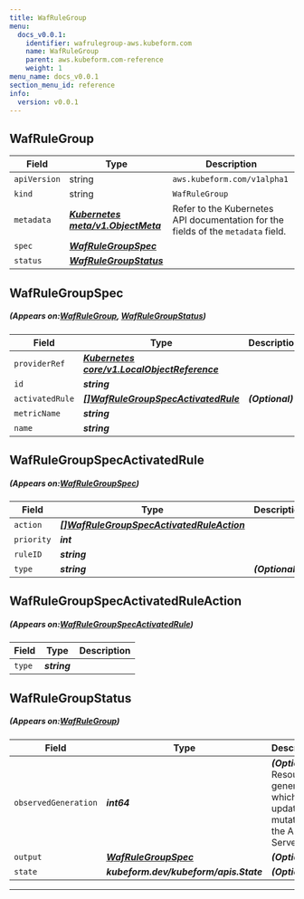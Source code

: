 ```yaml
---
title: WafRuleGroup
menu:
  docs_v0.0.1:
    identifier: wafrulegroup-aws.kubeform.com
    name: WafRuleGroup
    parent: aws.kubeform.com-reference
    weight: 1
menu_name: docs_v0.0.1
section_menu_id: reference
info:
  version: v0.0.1
---
```


## WafRuleGroup
| Field | Type | Description |
| ------ | ----- | ----------- |
| `apiVersion` | string | `aws.kubeform.com/v1alpha1` |
|    `kind` | string | `WafRuleGroup` |
| `metadata` | ***[Kubernetes meta/v1.ObjectMeta](https://kubernetes.io/docs/reference/generated/kubernetes-api/v1.13/#objectmeta-v1-meta)***|Refer to the Kubernetes API documentation for the fields of the `metadata` field.|
| `spec` | ***[WafRuleGroupSpec](#WafRuleGroupSpec)***||
| `status` | ***[WafRuleGroupStatus](#WafRuleGroupStatus)***||
## WafRuleGroupSpec
##### (Appears on:[WafRuleGroup](#WafRuleGroup), [WafRuleGroupStatus](#WafRuleGroupStatus))
| Field | Type | Description |
| ------ | ----- | ----------- |
| `providerRef` | ***[Kubernetes core/v1.LocalObjectReference](https://kubernetes.io/docs/reference/generated/kubernetes-api/v1.13/#localobjectreference-v1-core)***||
| `id` | ***string***||
| `activatedRule` | ***[[]WafRuleGroupSpecActivatedRule](#WafRuleGroupSpecActivatedRule)***| ***(Optional)*** |
| `metricName` | ***string***||
| `name` | ***string***||
## WafRuleGroupSpecActivatedRule
##### (Appears on:[WafRuleGroupSpec](#WafRuleGroupSpec))
| Field | Type | Description |
| ------ | ----- | ----------- |
| `action` | ***[[]WafRuleGroupSpecActivatedRuleAction](#WafRuleGroupSpecActivatedRuleAction)***||
| `priority` | ***int***||
| `ruleID` | ***string***||
| `type` | ***string***| ***(Optional)*** |
## WafRuleGroupSpecActivatedRuleAction
##### (Appears on:[WafRuleGroupSpecActivatedRule](#WafRuleGroupSpecActivatedRule))
| Field | Type | Description |
| ------ | ----- | ----------- |
| `type` | ***string***||
## WafRuleGroupStatus
##### (Appears on:[WafRuleGroup](#WafRuleGroup))
| Field | Type | Description |
| ------ | ----- | ----------- |
| `observedGeneration` | ***int64***| ***(Optional)*** Resource generation, which is updated on mutation by the API Server.|
| `output` | ***[WafRuleGroupSpec](#WafRuleGroupSpec)***| ***(Optional)*** |
| `state` | ***kubeform.dev/kubeform/apis.State***| ***(Optional)*** |
---

